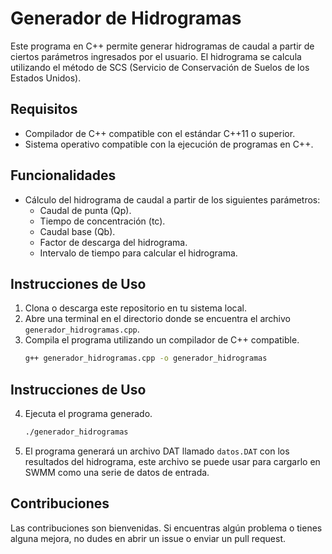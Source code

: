 # Generador de Hidrogramas

Este programa en C++ permite generar hidrogramas de caudal a partir de ciertos parámetros ingresados por el usuario. El hidrograma se calcula utilizando el método de SCS (Servicio de Conservación de Suelos de los Estados Unidos).

## Requisitos

- Compilador de C++ compatible con el estándar C++11 o superior.
- Sistema operativo compatible con la ejecución de programas en C++.

## Funcionalidades

- Cálculo del hidrograma de caudal a partir de los siguientes parámetros:
  - Caudal de punta (Qp).
  - Tiempo de concentración (tc).
  - Caudal base (Qb).
  - Factor de descarga del hidrograma.
  - Intervalo de tiempo para calcular el hidrograma.

## Instrucciones de Uso

1. Clona o descarga este repositorio en tu sistema local.
2. Abre una terminal en el directorio donde se encuentra el archivo `generador_hidrogramas.cpp`.
3. Compila el programa utilizando un compilador de C++ compatible.
   ```bash
   g++ generador_hidrogramas.cpp -o generador_hidrogramas

## Instrucciones de Uso
4. Ejecuta el programa generado.
   ```bash
   ./generador_hidrogramas

5. El programa generará un archivo DAT llamado `datos.DAT` con los resultados del hidrograma, este archivo se puede usar para cargarlo en SWMM como una serie de datos de entrada.

## Contribuciones

Las contribuciones son bienvenidas. Si encuentras algún problema o tienes alguna mejora, no dudes en abrir un issue o enviar un pull request.



